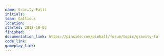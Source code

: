 ```yaml
---
name: Gravity Falls
initials:
team: Gallicus
location:
started: 2018-10-03
finished:
documentation_link: https://pinside.com/pinball/forum/topic/gravity-falls
code_link:
gameplay_link:
---
```

